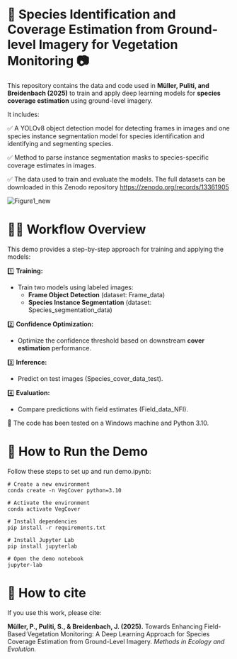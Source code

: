 # 🌿 Species Identification and Coverage Estimation from Ground-level Imagery for Vegetation Monitoring 📷
This repository contains the data and code used in __Müller, Puliti, and Breidenbach (2025)__ to train and apply deep learning models for __species coverage estimation__ using ground-level imagery.

It includes: 

✅ A YOLOv8 object detection model for detecting frames in images and one species instance segmentation model for species identification and identifying and segmenting species.

✅ Method to parse instance segmentation masks to species-specific coverage estimates in images.

✅ The data used to train and evaluate the models. The full datasets can be downloaded in this Zenodo repository https://zenodo.org/records/13361905

![Figure1_new](https://github.com/user-attachments/assets/647843f8-7b76-4c51-8ca5-764984b02264)


# 👩‍🚀 Workflow Overview
This demo provides a step-by-step approach for training and applying the models:

1️⃣ __Training:__
- Train two models using labeled images:
  -   __Frame Object Detection__ (dataset: Frame_data)
  -   __Species Instance Segmentation__ (dataset: Species_segmentation_data)
 
2️⃣ __Confidence Optimization:__
- Optimize the confidence threshold based on downstream __cover estimation__ performance.

3️⃣ __Inference:__
- Predict on test images (Species_cover_data_test).

4️⃣ __Evaluation:__
- Compare predictions with field estimates (Field_data_NFI).


📌 The code has been tested on a Windows machine and Python 3.10. 

# 🔧 How to Run the Demo
Follow these steps to set up and run demo.ipynb:

```
# Create a new environment
conda create -n VegCover python=3.10

# Activate the environment
conda activate VegCover

# Install dependencies
pip install -r requirements.txt

# Install Jupyter Lab
pip install jupyterlab

# Open the demo notebook
jupyter-lab

```

# 📖 How to cite

If you use this work, please cite:

__Müller, P., Puliti, S., & Breidenbach, J. (2025).__ Towards Enhancing Field-Based Vegetation Monitoring: A Deep Learning Approach for Species Coverage Estimation from Ground-Level Imagery. _Methods in Ecology and Evolution._




